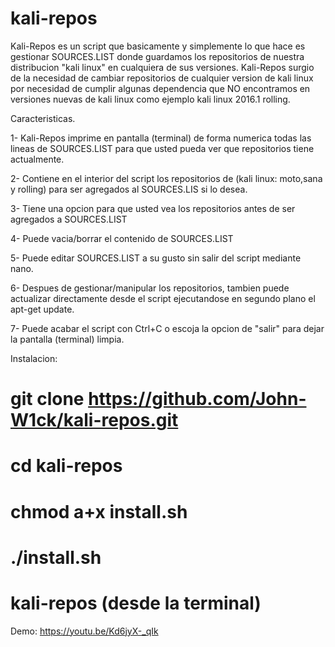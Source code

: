 # kali-repos
Kali-Repos es un script que basicamente y simplemente lo que hace es gestionar SOURCES.LIST donde guardamos los repositorios de nuestra distribucion "kali linux" en cualquiera de sus versiones.
Kali-Repos surgio de la necesidad de cambiar repositorios de cualquier version de kali linux por necesidad de cumplir algunas dependencia que NO encontramos en versiones nuevas de kali linux como ejemplo kali linux 2016.1 rolling.

Caracteristicas.

1- Kali-Repos imprime en pantalla (terminal) de forma numerica todas las lineas de SOURCES.LIST para que usted pueda ver que repositorios tiene actualmente.

2- Contiene en el interior del script los repositorios de (kali linux: moto,sana y rolling) para ser agregados al SOURCES.LIS si lo desea.

3- Tiene una opcion para que usted vea los repositorios antes de ser agregados a SOURCES.LIST

4- Puede vacia/borrar el contenido de SOURCES.LIST

5- Puede editar SOURCES.LIST a su gusto sin salir del script mediante nano.

6- Despues de gestionar/manipular los repositorios, tambien puede actualizar directamente desde el script ejecutandose en segundo plano el apt-get update.

7- Puede acabar el script con Ctrl+C o escoja la opcion de "salir" para dejar la pantalla (terminal) limpia.

Instalacion:

# git clone https://github.com/John-W1ck/kali-repos.git

# cd  kali-repos

# chmod a+x install.sh

# ./install.sh

# kali-repos (desde la terminal)

Demo:
https://youtu.be/Kd6jyX-_qIk
